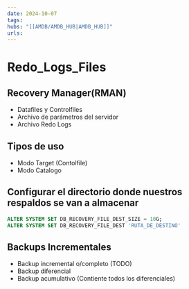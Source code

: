 ```yaml
---
date: 2024-10-07
tags: 
hubs: "[[AMDB/AMDB_HUB|AMDB_HUB]]"
urls:
---
```


# Redo_Logs_Files

## Recovery Manager(RMAN)

* Datafiles y Controlfiles
* Archivo de parámetros del servidor
* Archivo Redo Logs

## Tipos de uso

* Modo Target (Contolfile)
* Modo Catalogo

## Configurar el directorio donde nuestros respaldos se van a almacenar
````SQL
ALTER SYSTEM SET DB_RECOVERY_FILE_DEST_SIZE = 10G;
ALTER SYSTEM SET DB_RECOVERY_FILE_DEST 'RUTA_DE_DESTINO'
````
## Backups Incrementales

* Backup incremental o/completo (TODO)
* Backup diferencial
* Backup acumulativo (Contiente todos los diferenciales)
